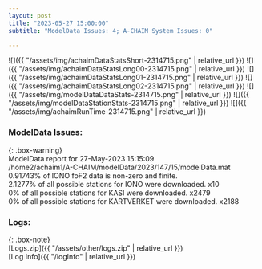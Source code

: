 ```yaml
---
layout: post
title: "2023-05-27 15:00:00"
subtitle: "ModelData Issues: 4; A-CHAIM System Issues: 0"

---
```


![]({{ "/assets/img/achaimDataStatsShort-2314715.png" | relative_url }})
![]({{ "/assets/img/achaimDataStatsLong00-2314715.png" | relative_url }})
![]({{ "/assets/img/achaimDataStatsLong01-2314715.png" | relative_url }})
![]({{ "/assets/img/achaimDataStatsLong02-2314715.png" | relative_url }})
![]({{ "/assets/img/modelDataDataStats-2314715.png" | relative_url }})
![]({{ "/assets/img/modelDataStationStats-2314715.png" | relative_url }})
![]({{ "/assets/img/achaimRunTime-2314715.png" | relative_url }})


### ModelData Issues:  
  
{: .box-warning}  
 ModelData report for 27-May-2023 15:15:09   
 /home2/achaim1/A-CHAIM/modelData/2023/147/15/modelData.mat   
 0.91743% of IONO foF2 data is non-zero and finite.   
 2.1277% of all possible stations for IONO were downloaded. x10   
 0% of all possible stations for KASI were downloaded. x2479   
 0% of all possible stations for KARTVERKET were downloaded. x2188   
  


### Logs:  
  
{: .box-note}  
[Logs.zip]({{ "/assets/other/logs.zip" | relative_url }})  
[Log Info]({{ "/logInfo" | relative_url }})  
